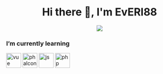 
<div id="header" align="center">
  <h1> Hi there 👋,  I'm EvERI88</h1>
  <div>
    <a href="https://t.me/everi88">
      <img src="https://img.shields.io/badge/telegram-blue?style=for-the-badge&logo=Telegram&logoColor=white"/>
    </a>
  <div align="left">
  <h3>I’m currently learning</h3>
  <img width="40" height="40" src="https://cdn.jsdelivr.net/gh/devicons/devicon@latest/icons/vuejs/vuejs-original.svg" title="vue"/>
  <img width="40" height="40" src="https://cdn.jsdelivr.net/gh/devicons/devicon@latest/icons/phalcon/phalcon-original.svg"  title="phalcon"/>
  <img width="40" height="40" src="https://cdn.jsdelivr.net/gh/devicons/devicon@latest/icons/javascript/javascript-original.svg" title="js"/>
  <img width="40" height="40" src="https://cdn.jsdelivr.net/gh/devicons/devicon@latest/icons/php/php-plain.svg" title="php"/>
  </div>
  </div>                 
</div>
  
<!--
**EvERI88/EvERI88** is a ✨ _special_ ✨ repository because its `README.md` (this file) appears on your GitHub profile.

Here are some ideas to get you started:

- 🔭 I’m currently working on ...
- 🌱 I’m currently learning ...
- 👯 I’m looking to collaborate on ...
- 🤔 I’m looking for help with ...
- 💬 Ask me about ...
- 📫 How to reach me: ...
- 😄 Pronouns: ...
- ⚡ Fun fact: ...
-->
